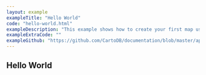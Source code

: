 ```yaml
---
layout: example
exampleTitle: "Hello World"
code: "hello-world.html"
exampleDescription: "This example shows how to create your first map using CARTO for deck.gl."
exampleExtraCode: ""
exampleGithub: "https://github.com/CartoDB/documentation/blob/master/app/content/deck-gl/examples/basic-examples/hello-world.html"
---
```


## Hello World